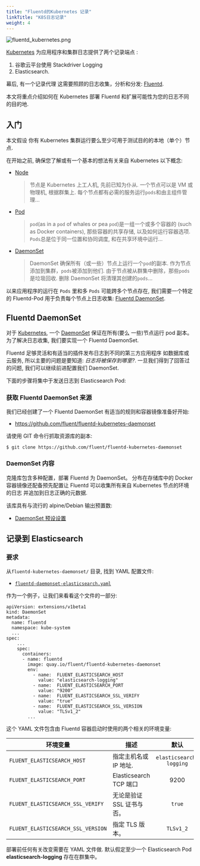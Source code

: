```yaml
---
title: "Fluentd的Kubernetes 记录"
linkTitle: "K8S日志记录"
weight: 4
---
```


![fluentd_kubernetes.png](/images/fluentd_kubernetes.png)

[Kubernetes](http://kubernetes.io) 为应用程序和集群日志提供了两个记录端点 :

1. 谷歌云平台使用 Stackdriver Logging
2. Elasticsearch.

幕后, 有一个记录代理 这需要照顾的日志收集，分析和分发: [Fluentd](http://www.fluentd.org).

本文将重点介绍如何在 Kubernetes 部署 Fluentd 和扩展可能性为您的日志不同的目的地.

## 入门

本文假设 你有 Kubernetes 集群运行要么至少可用于测试目的的本地（单个）节点.

在开始之前, 确保您了解或有一个基本的想法有关来自 Kubernetes 以下概念:

- [Node](https://kubernetes.io/docs/admin/node/)

  > 节点是 Kubernetes 上工人机, 先前已知为仆从.
  > 一个节点可以是 VM 或物理机, 根据群集上.
  > 每个节点都有必需的服务运行`pods`和由主组件管理...

- [Pod](https://kubernetes.io/docs/user-guide/pods/)

  > `pod`(as in a `pod` of whales or pea `pod`)是一组一个或多个容器的 (such as Docker containers),
  > 那些容器的共享存储, 以及如何运行容器选项.
  > `Pods`总是位于同一位置和协同调度, 和在共享环境中运行...

- [DaemonSet](https://kubernetes.io/docs/admin/daemons/)

  > DaemonSet 确保所有（或一些）节点上运行一个`pod`的副本.
  > 作为节点添加到集群，`pods`被添加到他们.
  > 由于节点被从群集中删除，那些`pods`是垃圾回收.
  > 删除 DaemonSet 将清理其创建的`pods`...

以来应用程序的运行在 `Pods` 里和多 `Pods` 可能跨多个节点存在,
我们需要一个特定的 Fluentd-Pod 用于负责每个节点上日志收集: [Fluentd DaemonSet](/articles/fluentd_daemonset.md).

## Fluentd DaemonSet

对于 [Kubernetes](https://kubernetes.io), 一个 [DaemonSet](https://kubernetes.io/docs/admin/daemons/) 保证在所有(要么
一些)节点运行 pod 副本。
为了解决日志收集, 我们要实现一个 Fluentd DaemonSet.

Fluentd 足够灵活和有适当的插件发布日志到不同的第三方应用程序 如数据库或云服务,
所以主要的问题是要知道: _日志将被保存到哪里?_.
一旦我们得到了回答过的问题, 我们可以继续前进配置我们 DaemonSet.

下面的步骤将集中于发送日志到 Elasticsearch Pod:

### 获取 Fluentd DaemonSet 来源

我们已经创建了一个 Fluentd DaemonSet 有适当的规则和容器镜像准备好开始:

- <https://github.com/fluent/fluentd-kubernetes-daemonset>

请使用 GIT 命令行抓取资源库的副本:

```{.CodeRay}
$ git clone https://github.com/fluent/fluentd-kubernetes-daemonset
```

### DaemonSet 内容

克隆库包含多种配置，部署 Fluentd 为 DaemonSet。
分布在存储库中的 Docker 容器镜像还配备预先配置让 Fluentd 可以收集所有来自 Kubernetes 节点的环境的日志 并追加到日志正确的元数据.

该库具有与流行的 alpine/Debian 输出预置数:

- [DaemonSet 预设设置](https://github.com/fluent/fluentd-kubernetes-daemonset/tree/master/docker-image/v0.12)

## 记录到 Elasticsearch

### 要求

从`fluentd-kubernetes-daemonset/` 目录, 找到 YAML 配置文件:

- [`fluentd-daemonset-elasticsearch.yaml`](https://github.com/fluent/fluentd-kubernetes-daemonset/blob/master/fluentd-daemonset-elasticsearch.yaml)

作为一个例子，让我们来看看这个文件的一部分:

```{.CodeRay}
apiVersion: extensions/v1beta1
kind: DaemonSet
metadata:
  name: fluentd
  namespace: kube-system
  ...
spec:
    ...
    spec:
      containers:
      - name: fluentd
        image: quay.io/fluent/fluentd-kubernetes-daemonset
        env:
          - name:  FLUENT_ELASTICSEARCH_HOST
            value: "elasticsearch-logging"
          - name:  FLUENT_ELASTICSEARCH_PORT
            value: "9200"
          - name:  FLUENT_ELASTICSEARCH_SSL_VERIFY
            value: "true"
          - name:  FLUENT_ELASTICSEARCH_SSL_VERSION
            value: "TLSv1_2"
        ...
```

这个 YAML 文件包含由 Fluentd 容器启动时使用的两个相关的环境变量:

| 环境变量                           | 描述                      |          默认           |
| ---------------------------------- | ------------------------- | :---------------------: |
| `FLUENT_ELASTICSEARCH_HOST`        | 指定主机名或 IP 地址.     | `elasticsearch-logging` |
| `FLUENT_ELASTICSEARCH_PORT`        | Elasticsearch TCP 端口    |          9200           |
| `FLUENT_ELASTICSEARCH_SSL_VERIFY`  | 无论是验证 SSL 证书与否。 |         `true`          |
| `FLUENT_ELASTICSEARCH_SSL_VERSION` | 指定 TLS 版本。           |        `TLSv1_2`        |

部署前任何有关改变需要在 YAML 文件做.
默认假定至少一个 Elasticsearch Pod **elasticsearch-logging** 存在在群集中。
